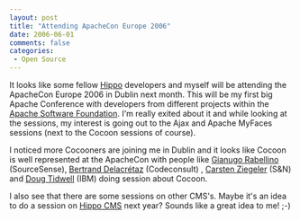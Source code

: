 ```yaml
---
layout: post
title: "Attending ApacheCon Europe 2006"
date: 2006-06-01
comments: false
categories:
 - Open Source
---
```


It looks like some fellow [Hippo](http://www.hippo.nl/en/index.html) developers and myself will be attending the ApacheCon Europe 2006 in Dublin next month.
This will be my first big Apache Conference with developers from different projects within the [Apache Software Foundation](http://www.apache.org/).
I'm really exited about it and while looking at the sessions, my interest is going out to the Ajax and Apache MyFaces sessions (next to the Cocoon sessions of course).

I noticed more Cocooners are joining me in Dublin and it looks like Cocoon is well represented at the ApacheCon with people like [Gianugo Rabellino](http://www.rabellino.it/blog/) (SourceSense), [Bertrand Delacrétaz](http://codeconsult.ch/bertrand/) (Codeconsult) , [Carsten Ziegeler](http://www.osoco.org/weblogs/rael/) (S&N) and [Doug Tidwell](http://www-128.ibm.com/developerworks/speakers/dtidwell/) (IBM) doing session about Cocoon.

I also see that there are some sessions on other CMS's. Maybe it's an idea to do a session on <a href="http://www.hippocms.org/" target="_blank">Hippo CMS</a> next year? Sounds like a great idea to me! ;-)
